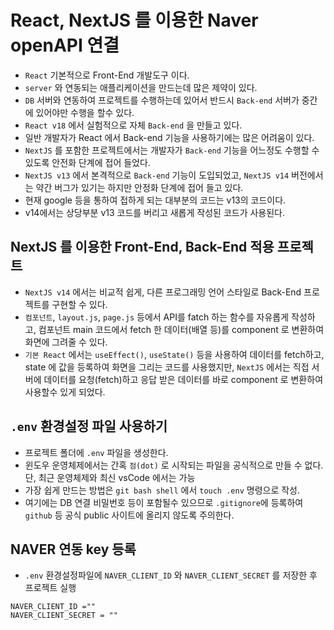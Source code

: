# React, NextJS 를 이용한 Naver openAPI 연결

- `React` 기본적으로 Front-End 개발도구 이다.
- `server` 와 연동되는 애플리케이션을 만드는데 많은 제약이 있다.
- `DB` 서버와 연동하여 프로젝트를 수행하는데 있어서 반드시 `Back-end` 서버가 중간에 있어야만 수행을 할수 있다.
- `React v18` 에서 실험적으로 자체 `Back-end` 을 만들고 있다.
- 일반 개발자가 React 에서 Back-end 기능을 사용하기에는 많은 어려움이 있다.
- `NextJS` 를 포함한 프로젝트에서는 개발자가 `Back-end` 기능을 어느정도 수행할 수 있도록 안전화 단계에 접어 들었다.
- `NextJS v13` 에서 본격적으로 `Back-end` 기능이 도입되었고, `NextJS v14` 버전에서는 약간 버그가 있기는 하지만 안정화 단계에 접어 들고 있다.
- 현재 google 등을 통하여 접하게 되는 대부분의 코드는 v13의 코드이다.
- v14에서는 상당부분 v13 코드를 버리고 새롭게 작성된 코드가 사용된다.

## NextJS 를 이용한 Front-End, Back-End 적용 프로젝트

- `NextJS v14` 에서는 비교적 쉽게, 다른 프로그래밍 언어 스타일로 Back-End 프로젝트를 구현할 수 있다.
- `컴포넌트`, `layout.js`, `page.js` 등에서 API를 fatch 하는 함수를 자유롭게 작성하고, 컴포넌트 main 코드에서 fetch 한 데이터(배열 등)를 component 로 변환하여 화면에 그려줄 수 있다.
- `기본 React` 에서는 `useEffect()`, `useState()` 등을 사용하여 데이터를 fetch하고, state 에 값을 등록하여 화면을 그리는 코드를 사용했지만, `NextJS` 에서는 직접 서버에 데이터를 요청(fetch)하고 응답 받은 데이터를 바로 component 로 변환하여 사용할수 있게 되었다.

## `.env` 환경설정 파일 사용하기

- 프로젝트 폴더에 `.env` 파일을 생성한다.
- 윈도우 운영체제에서는 간혹 `점(dot)` 로 시작되는 파일을 공식적으로 만들 수 없다. 단, 최근 운영체제와 최신 vsCode 에서는 가능
- 가장 쉽게 만드는 방법은 `git bash shell` 에서 `touch .env` 명령으로 작성.
- 여기에는 DB 연결 비밀번호 등이 포함될수 있으므로 `.gitignore`에 등록하여 `github` 등 공식 public 사이트에 올리지 않도록 주의한다.

## NAVER 연동 key 등록

- `.env` 환경설정파일에 `NAVER_CLIENT_ID` 와 `NAVER_CLIENT_SECRET` 를 저장한 후 프로젝트 실행

```env
NAVER_CLIENT_ID =""
NAVER_CLIENT_SECRET = ""
```
